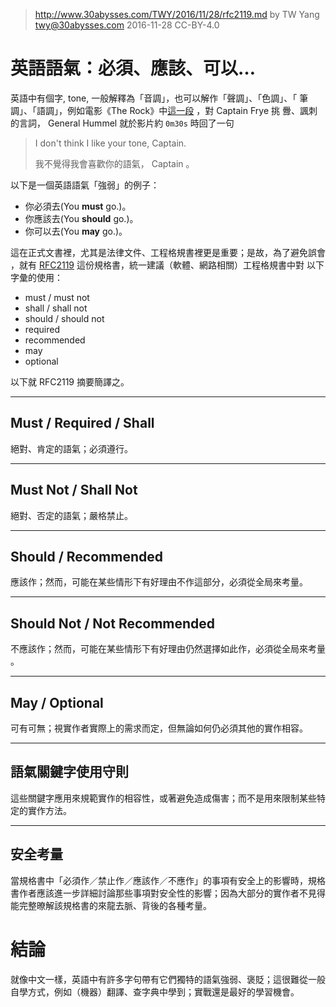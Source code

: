 ﻿> http://www.30abysses.com/TWY/2016/11/28/rfc2119.md
> by TW Yang <twy@30abysses.com> 2016-11-28 CC-BY-4.0

# 英語語氣：必須、應該、可以…

英語中有個字, tone, 一般解釋為「音調」，也可以解作「聲調」、「色調」、「
筆調」、「語調」，例如電影《The Rock》中[這一段][1] ，對 Captain Frye 挑
釁、諷刺的言詞， General Hummel 就於影片約 `0m30s`  時回了一句

> I don't think I like your tone, Captain.
>
> 我不覺得我會喜歡你的語氣， Captain  。

[1]: https://youtu.be/Vrjo9LbeyTQ

以下是一個英語語氣「強弱」的例子：

* 你必須去(You **must** go.)。
* 你應該去(You **should** go.)。
* 你可以去(You **may** go.)。

這在正式文書裡，尤其是法律文件、工程格規書裡更是重要；是故，為了避免誤會
，就有 [RFC2119][2] 這份規格書，統一建議（軟體、網路相關）工程格規書中對
以下字彙的使用：

* must / must not
* shall / shall not
* should / should not
* required
* recommended
* may
* optional

[2]: https://www.ietf.org/rfc/rfc2119.txt

以下就 RFC2119  摘要簡譯之。


---
##  Must / Required / Shall

絕對、肯定的語氣；必須遵行。


---
##  Must Not / Shall Not

絕對、否定的語氣；嚴格禁止。


---
##  Should / Recommended

應該作；然而，可能在某些情形下有好理由不作這部分，必須從全局來考量。


---
## Should Not / Not Recommended

不應該作；然而，可能在某些情形下有好理由仍然選擇如此作，必須從全局來考量
。


---
## May / Optional

可有可無；視實作者實際上的需求而定，但無論如何仍必須其他的實作相容。


---
##  語氣關鍵字使用守則

這些關鍵字應用來規範實作的相容性，或著避免造成傷害；而不是用來限制某些特
定的實作方法。


---
##  安全考量

當規格書中「必須作／禁止作／應該作／不應作」的事項有安全上的影響時，規格
書作者應該進一步詳細討論那些事項對安全性的影響；因為大部分的實作者不見得
能完整暸解該規格書的來龍去脈、背後的各種考量。


# 結論

就像中文一樣，英語中有許多字句帶有它們獨特的語氣強弱、褒貶；這很難從一般
自學方式，例如（機器）翻譯、查字典中學到；實戰還是最好的學習機會。
